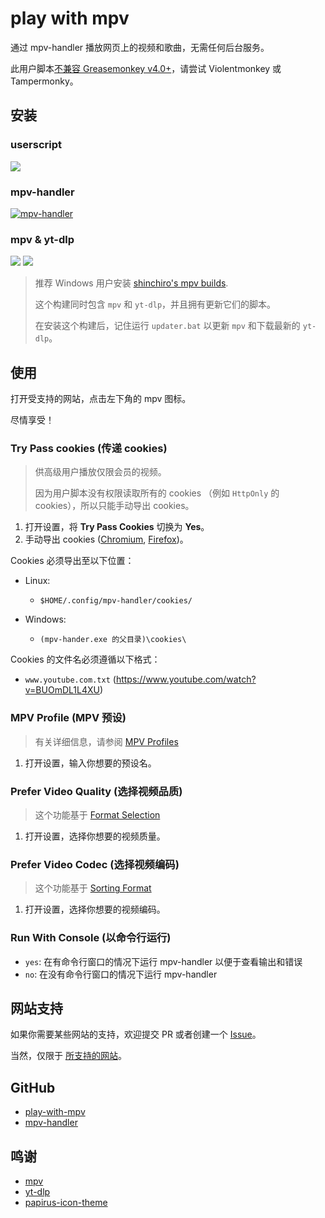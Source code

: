 # play with mpv

通过 mpv-handler 播放网页上的视频和歌曲，无需任何后台服务。

此用户脚本[不兼容 Greasemonkey v4.0+][note-greasemonkey]，请尝试 Violentmonkey 或 Tampermonky。

[note-greasemonkey]: https://github.com/akiirui/userscript/issues/1

## 安装

### userscript

[![][badges-play-with-mpv]][install-play-with-mpv]

### mpv-handler

[![mpv-handler][badges-mpv-handler]][install-mpv-handler]

### mpv & yt-dlp

[![][badges-mpv]][install-mpv]
[![][badges-yt-dlp]][install-yt-dlp]

> 推荐 Windows 用户安装 [shinchiro's mpv builds][install-mpv-windows].
>
> 这个构建同时包含 `mpv` 和 `yt-dlp`，并且拥有更新它们的脚本。
>
> 在安装这个构建后，记住运行 `updater.bat` 以更新 `mpv` 和下载最新的 `yt-dlp`。

[badges-mpv-handler]: https://img.shields.io/github/v/release/akiirui/mpv-handler?style=for-the-badge&logo=github&label=mpv-handler&color=blue
[badges-mpv]: https://img.shields.io/github/v/release/mpv-player/mpv?style=for-the-badge&logo=mpv&label=mpv&color=blue
[badges-play-with-mpv]: https://img.shields.io/greasyfork/v/416271?style=for-the-badge&logo=greasyfork&label=play-with-mpv
[badges-yt-dlp]: https://img.shields.io/github/v/release/yt-dlp/yt-dlp?style=for-the-badge&logo=youtube&label=yt-dlp
[install-mpv-handler]: https://github.com/akiirui/mpv-handler/blob/main/README.md#installation
[install-mpv-windows]: https://sourceforge.net/projects/mpv-player-windows/files
[install-mpv]: https://mpv.io/installation/
[install-play-with-mpv]: https://greasyfork.org/scripts/416271-play-with-mpv
[install-yt-dlp]: https://github.com/yt-dlp/yt-dlp/releases

## 使用

打开受支持的网站，点击左下角的 mpv 图标。

尽情享受！

### Try Pass cookies (传递 cookies)

> 供高级用户播放仅限会员的视频。
>
> 因为用户脚本没有权限读取所有的 cookies （例如 `HttpOnly` 的 cookies），所以只能手动导出 cookies。

1. 打开设置，将 **Try Pass Cookies** 切换为 **Yes**。
2. 手动导出 cookies ([Chromium][usage-cookies-chromium], [Firefox][usage-cookies-firefox])。

Cookies 必须导出至以下位置：

- Linux:

  - `$HOME/.config/mpv-handler/cookies/`

- Windows:

  - `(mpv-hander.exe 的父目录)\cookies\`

Cookies 的文件名必须遵循以下格式：

- `www.youtube.com.txt` (https://www.youtube.com/watch?v=BUOmDL1L4XU)

### MPV Profile (MPV 预设)

> 有关详细信息，请参阅 [MPV Profiles][usage-mpv-profile]

1. 打开设置，输入你想要的预设名。

### Prefer Video Quality (选择视频品质)

> 这个功能基于 [Format Selection][usage-format-selection]

1. 打开设置，选择你想要的视频质量。

### Prefer Video Codec (选择视频编码)

> 这个功能基于 [Sorting Format][usage-sorting-format]

1. 打开设置，选择你想要的视频编码。

### Run With Console (以命令行运行)

- `yes`: 在有命令行窗口的情况下运行 mpv-handler 以便于查看输出和错误
- `no`: 在没有命令行窗口的情况下运行 mpv-handler

[usage-cookies-chromium]: https://chrome.google.com/webstore/detail/get-cookiestxt-locally/cclelndahbckbenkjhflpdbgdldlbecc/
[usage-cookies-firefox]: https://addons.mozilla.org/en-US/firefox/addon/cookies-txt/
[usage-mpv-profile]: https://mpv.io/manual/stable/#profiles
[usage-format-selection]: https://github.com/yt-dlp/yt-dlp/blob/master/README.md#format-selection
[usage-sorting-format]: https://github.com/yt-dlp/yt-dlp/blob/master/README.md#sorting-formats

## 网站支持

如果你需要某些网站的支持，欢迎提交 PR 或者创建一个 [Issue][support-issue]。

当然，仅限于 [所支持的网站][support-sites]。

[support-issue]: https://github.com/akiirui/userscript/issues/new
[support-sites]: https://github.com/yt-dlp/yt-dlp/blob/master/supportedsites.md

## GitHub

- [play-with-mpv][github-userscript]
- [mpv-handler][github-mpv-handler]

[github-mpv-handler]: https://github.com/akiirui/mpv-handler/
[github-userscript]: https://github.com/akiirui/userscript/tree/play-with-mpv/

## 鸣谢

- [mpv][thanks-mpv]
- [yt-dlp][thanks-yt-dlp]
- [papirus-icon-theme][thanks-papirus-icon-theme]

[thanks-mpv]: https://mpv.io/
[thanks-papirus-icon-theme]: https://github.com/PapirusDevelopmentTeam/papirus-icon-theme/
[thanks-yt-dlp]: https://github.com/yt-dlp/yt-dlp
